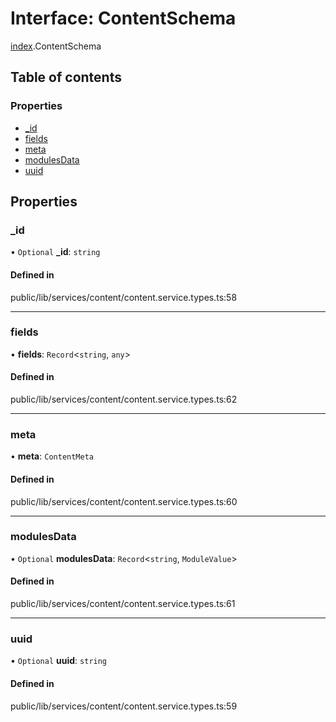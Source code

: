 # Interface: ContentSchema

[index](../wiki/index).ContentSchema

## Table of contents

### Properties

- [\_id](../wiki/index.ContentSchema#_id)
- [fields](../wiki/index.ContentSchema#fields)
- [meta](../wiki/index.ContentSchema#meta)
- [modulesData](../wiki/index.ContentSchema#modulesdata)
- [uuid](../wiki/index.ContentSchema#uuid)

## Properties

### \_id

• `Optional` **\_id**: `string`

#### Defined in

public/lib/services/content/content.service.types.ts:58

___

### fields

• **fields**: `Record`<`string`, `any`\>

#### Defined in

public/lib/services/content/content.service.types.ts:62

___

### meta

• **meta**: `ContentMeta`

#### Defined in

public/lib/services/content/content.service.types.ts:60

___

### modulesData

• `Optional` **modulesData**: `Record`<`string`, `ModuleValue`\>

#### Defined in

public/lib/services/content/content.service.types.ts:61

___

### uuid

• `Optional` **uuid**: `string`

#### Defined in

public/lib/services/content/content.service.types.ts:59
